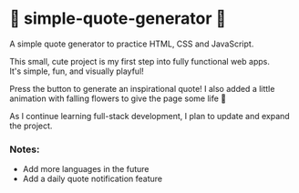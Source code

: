 # 🌸 simple-quote-generator 🌸

A simple quote generator to practice HTML, CSS and JavaScript.

This small, cute project is my first step into fully functional web apps.  
It's simple, fun, and visually playful!

Press the button to generate an inspirational quote! 
I also added a little animation with falling flowers to give the page some life 🌸

As I continue learning full-stack development, I plan to update and expand the project.

### Notes:
- Add more languages in the future
- Add a daily quote notification feature

